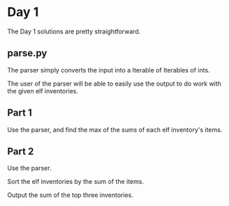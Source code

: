 # Day 1

The Day 1 solutions are pretty straightforward.

## parse.py

The parser simply converts the input into a Iterable of Iterables of ints.

The user of the parser will be able to easily use the output to do
work with the given elf inventories.

## Part 1

Use the parser, and find the max of the sums of each elf inventory's items.

## Part 2

Use the parser.

Sort the elf inventories by the sum of the items.

Output the sum of the top three inventories.